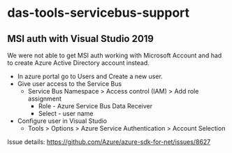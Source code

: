 # das-tools-servicebus-support


## MSI auth with Visual Studio 2019

We were not able to get MSI auth working with Microsoft Account and had to create Azure Active Directory account instead. 

- In azure portal go to Users and Create a new user.
- Give user access to the Service Bus
  - Service Bus Namespace > Access control (IAM) > Add role assignment  
    - Role - Azure Service Bus Data Receiver
    - Select - user name
- Configure user in Visual Studio 
  - Tools > Options > Azure Service Authentication > Account Selection

Issue details:
https://github.com/Azure/azure-sdk-for-net/issues/8627

